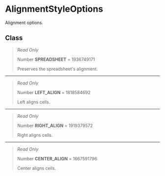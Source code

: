 # AlignmentStyleOptions
Alignment options.

## Class
> *Read Only* 
> 
> Number **SPREADSHEET** = 1936749171
> 
> Preserves the spreadsheet's alignment.
*** 
> *Read Only* 
> 
> Number **LEFT_ALIGN** = 1818584692
> 
> Left aligns cells.
*** 
> *Read Only* 
> 
> Number **RIGHT_ALIGN** = 1919379572
> 
> Right aligns cells.
*** 
> *Read Only* 
> 
> Number **CENTER_ALIGN** = 1667591796
> 
> Center aligns cells.

